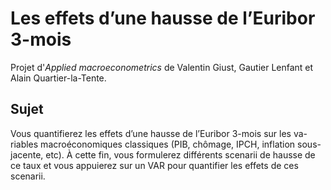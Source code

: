 # Les effets d’une hausse de l’Euribor 3-mois

Projet d'*Applied macroeconometrics* de Valentin Giust, Gautier Lenfant et Alain Quartier-la-Tente.

## Sujet 

Vous quantifierez les effets d’une hausse de l’Euribor 3-mois sur les va- riables macroéconomiques classiques (PIB, chômage, IPCH, inflation sous- jacente, etc). 
À cette fin, vous formulerez différents scenarii de hausse de ce taux et vous appuierez sur un VAR pour quantifier les effets de ces scenarii.
